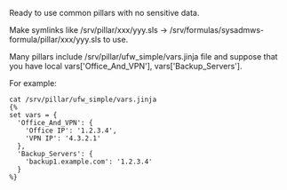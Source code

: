Ready to use common pillars with no sensitive data.

Make symlinks like /srv/pillar/xxx/yyy.sls -> /srv/formulas/sysadmws-formula/pillar/xxx/yyy.sls to use.

Many pillars include /srv/pillar/ufw_simple/vars.jinja file and suppose that you have local vars['Office_And_VPN'], vars['Backup_Servers'].

For example:

```
cat /srv/pillar/ufw_simple/vars.jinja
{%
set vars = {
  'Office_And_VPN': {
    'Office IP': '1.2.3.4',
    'VPN IP': '4.3.2.1'
  },
  'Backup_Servers': {
    'backup1.example.com': '1.2.3.4'
  }
%}
```

